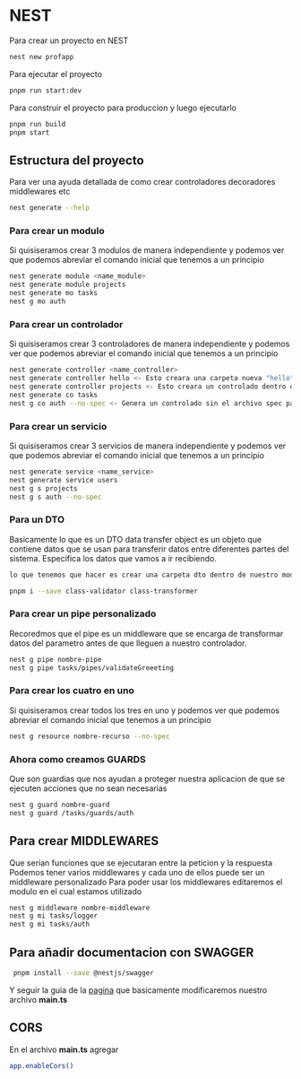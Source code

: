 # NEST

Para crear un proyecto en NEST
```bash
nest new profapp
```

Para ejecutar el proyecto
```bash
pnpm run start:dev
```

Para construir el proyecto para produccion y luego ejecutarlo

```bash
pnpm run build
pnpm start
```

## Estructura del proyecto

Para ver una ayuda detallada de como crear controladores decoradores middlewares etc
```bash
nest generate --help
```

### Para crear un modulo
Si quisiseramos crear 3 modulos de manera independiente y podemos ver que podemos abreviar el comando inicial que tenemos a un principio
```bash
nest generate module <name_module>
nest generate module projects
nest generate mo tasks
nest g mo auth
```

### Para crear un controlador
Si quisiseramos crear 3 controladores de manera independiente y podemos ver que podemos abreviar el comando inicial que tenemos a un principio
```bash
nest generate controller <name_controller>
nest generate controller hello <- Esto creara una carpeta nueva "hello" con el controlador dentro de ella (sin modulo)
nest generate controller projects <- Esto creara un controlado dentro de la carpeta projects que ya creamos anteriormente creando el modulo
nest generate co tasks
nest g co auth --no-spec <- Genera un controlado sin el archivo spec para testing
```

### Para crear un servicio
Si quisiseramos crear 3 servicios de manera independiente y podemos ver que podemos abreviar el comando inicial que tenemos a un principio
```bash
nest generate service <name_service>
nest generate service users
nest g s projects
nest g s auth --no-spec
```

### Para un DTO
Basicamente lo que es un DTO data transfer object es un objeto que contiene datos que se usan para transferir datos entre diferentes partes del sistema.
Especifica los datos que vamos a ir recibiendo.

```bash
lo que tenemos que hacer es crear una carpeta dto dentro de nuestro modulo y dentro de ella crear el archivo <nombre_dto>.dto.ts y ahi adentro creamos interfaces o clases para manejar y luego para tener validaciones haciendo uso del dto usamos el siguiente comando

pnpm i --save class-validator class-transformer
```
### Para crear un pipe personalizado
Recoredmos que el pipe es un middleware que se encarga de transformar datos del parametro antes de que lleguen a nuestro controlador.
```bash
nest g pipe nombre-pipe
nest g pipe tasks/pipes/validateGreeeting
```

### Para crear los cuatro en uno
Si quisiseramos crear todos los tres en uno y podemos ver que podemos abreviar el comando inicial que tenemos a un principio

```bash
nest g resource nombre-recurso --no-spec
```

### Ahora como creamos GUARDS 
Que son guardias que nos ayudan a proteger nuestra aplicacion de que se ejecuten acciones que no sean necesarias

```bash
nest g guard nombre-guard
nest g guard /tasks/guards/auth

```

## Para crear MIDDLEWARES
Que serian funciones que se ejecutaran entre la peticion y la respuesta
Podemos tener varios middlewares y cada uno de ellos puede ser un middleware personalizado
Para poder usar los middlewares editaremos el modulo en el cual estamos utilizado
```bash
nest g middleware nombre-middleware
nest g mi tasks/logger
nest g mi tasks/auth


```

## Para añadir documentacion con SWAGGER
```bash
 pnpm install --save @nestjs/swagger
```
Y seguir la guia de la [pagina](https://docs.nestjs.com/openapi/introduction)
que basicamente modificaremos nuestro archivo **main.ts**

## CORS
En el archivo **main.ts** agregar
```bash
app.enableCors()
```
```bash

```
```bash

```
```bash

```
```bash

```
```bash

```
```bash

```
```bash

```
